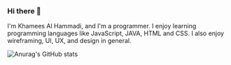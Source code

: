### Hi there 👋

I'm Khamees Al Hammadi, and I'm a programmer. I enjoy learning programming languages like JavaScript, JAVA, HTML and CSS.
I also enjoy wireframing, UI, UX, and design in general.

![Anurag's GitHub stats](https://github-readme-stats.vercel.app/api?username=KhameesAlhammadi&theme=algolia&show_icons=true)
